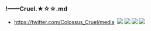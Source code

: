 ### !——Cruel.★☆☆.md
- https://twitter.com/Colossus_Cruel/media
![]()
![](https://pbs.twimg.com/media/EFOw0FEUYAA3f89?format=png&name=4096x4096)
![](https://pbs.twimg.com/media/EEMQe03UEAE_6ZE?format=png&name=4096x4096)
![](https://pbs.twimg.com/media/EEMJSB5U0AE98-k?format=jpg&name=4096x4096)
![](https://pbs.twimg.com/media/EEMJSB7U4AAihu7?format=jpg&name=4096x4096)
